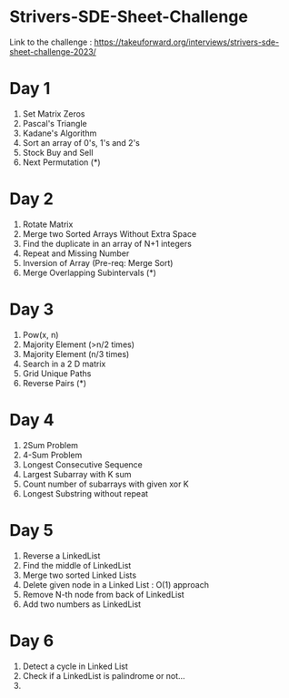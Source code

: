 # Strivers-SDE-Sheet-Challenge

Link to the challenge : https://takeuforward.org/interviews/strivers-sde-sheet-challenge-2023/

# Day 1
1. Set Matrix Zeros
2. Pascal's Triangle
3. Kadane's Algorithm
4. Sort an array of 0's, 1's and 2's
5. Stock Buy and Sell
6. Next Permutation (*)


# Day 2
1. Rotate Matrix
2. Merge two Sorted Arrays Without Extra Space
3. Find the duplicate in an array of N+1 integers
4. Repeat and Missing Number
5. Inversion of Array (Pre-req: Merge Sort)
6. Merge Overlapping Subintervals (*)


# Day 3
1. Pow(x, n)
2. Majority Element (>n/2 times)
3. Majority Element (n/3 times)
4. Search in a 2 D matrix
5. Grid Unique Paths
6. Reverse Pairs (*)

# Day 4
1. 2Sum Problem
2. 4-Sum Problem
3. Longest Consecutive Sequence
4. Largest Subarray with K sum
5. Count number of subarrays with given xor K
6. Longest Substring without repeat

# Day 5
1. Reverse a LinkedList
2. Find the middle of LinkedList
3. Merge two sorted Linked Lists
4. Delete given node in a Linked List : O(1) approach
5. Remove N-th node from back of LinkedList
6. Add two numbers as LinkedList

# Day 6
1. Detect a cycle in Linked List
2. Check if a LinkedList is palindrome or not…
3. 
